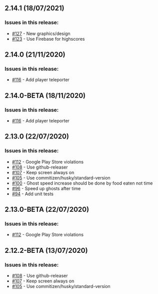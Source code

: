 ## 2.14.1 (18/07/2021) 


### Issues in this release:

* [#127](https://github.com/iamtomhewitt/vr-pacman/issues/127) - New graphics/design
* [#123](https://github.com/iamtomhewitt/vr-pacman/issues/123) - Use Firebase for highscores



## 2.14.0 (21/11/2020) 


### Issues in this release:

* [#116](https://github.com/iamtomhewitt/vr-pacman/issues/116) - Add player teleporter



## 2.14.0-BETA (18/11/2020) 


### Issues in this release:

* [#116](https://github.com/iamtomhewitt/vr-pacman/issues/116) - Add player teleporter



## 2.13.0 (22/07/2020) 


### Issues in this release:

* [#112](https://github.com/iamtomhewitt/vr-pacman/issues/112) - Google Play Store violations
* [#108](https://github.com/iamtomhewitt/vr-pacman/issues/108) - Use github-releaser
* [#107](https://github.com/iamtomhewitt/vr-pacman/issues/107) - Keep screen always on
* [#105](https://github.com/iamtomhewitt/vr-pacman/issues/105) - Use commitizen/husky/standard-version
* [#100](https://github.com/iamtomhewitt/vr-pacman/issues/100) - Ghost speed increase should be done by food eaten not time
* [#96](https://github.com/iamtomhewitt/vr-pacman/issues/96) - Speed up ghosts after time
* [#94](https://github.com/iamtomhewitt/vr-pacman/issues/94) - Add unit tests



## 2.13.0-BETA (22/07/2020) 


### Issues in this release:

* [#112](https://github.com/iamtomhewitt/vr-pacman/issues/112) - Google Play Store violations



## 2.12.2-BETA (13/07/2020) 


### Issues in this release:

* [#108](https://github.com/iamtomhewitt/vr-pacman/issues/108) - Use github-releaser
* [#107](https://github.com/iamtomhewitt/vr-pacman/issues/107) - Keep screen always on
* [#105](https://github.com/iamtomhewitt/vr-pacman/issues/105) - Use commitizen/husky/standard-version